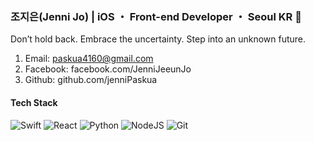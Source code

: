 ### 조지은(Jenni Jo) | iOS ・ Front-end Developer ・ Seoul KR 👋

Don’t hold back. Embrace the uncertainty. Step into an unknown future.

1. Email: paskua4160@gmail.com
2. Facebook: facebook.com/JenniJeeunJo
3. Github: github.com/jenniPaskua

#### Tech Stack 
![Swift](https://img.shields.io/badge/-Swift-46a2f1?style=for-the-badge&logo=swift)
![React](https://img.shields.io/badge/-React-222222?style=for-the-badge&logo=react)
![Python](https://img.shields.io/badge/-Python-46a2f1?style=for-the-badge&logo=python)
![NodeJS](https://img.shields.io/badge/-Nodejs-43853d?style=for-the-badge&amp;logo=Node.js&logoColor=white)
![Git](https://img.shields.io/badge/-Git-F05032?style=for-the-badge&logo=git&logoColor=ffffff)
